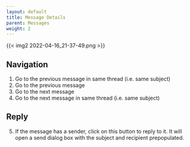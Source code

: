 ```yaml
---
layout: default
title: Message Details
parent: Messages
weight: 2
---
```


{{< img2 2022-04-16_21-37-49.png >}}

## Navigation

1. Go to the previous message in same thread (i.e. same subject)
2. Go to the previous message
3. Go to the next message
4. Go to the next message in same thread (i.e. same subject)

## Reply

5. If the message has a sender, click on this button to reply to it.
It will open a send dialog box with the subject and recipient prepopulated.


